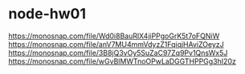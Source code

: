 # node-hw01

https://monosnap.com/file/Wd0i8BauRlX4jiPPgoGrK5t7oFQNiW
https://monosnap.com/file/anV7MU4mmVdyzZ1FqiqjHAviZOeyzJ
https://monosnap.com/file/3B8jQ3vOy5SuZaC97Zq9Pv1QnsWx5J
https://monosnap.com/file/wGvBlMWTnoOPwLaDGGTHPPGg3hI20z
